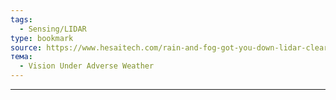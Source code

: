 ```yaml
---
tags:
  - Sensing/LIDAR
type: bookmark
source: https://www.hesaitech.com/rain-and-fog-got-you-down-lidar-clears-the-way-for-safer-intelligent-driving/
тема:
  - Vision Under Adverse Weather
---
```

---
